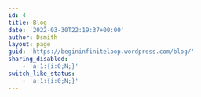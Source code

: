 ```yaml
---
id: 4
title: Blog
date: '2022-03-30T22:19:37+00:00'
author: Dsmith
layout: page
guid: 'https://begininfiniteloop.wordpress.com/blog/'
sharing_disabled:
    - 'a:1:{i:0;N;}'
switch_like_status:
    - 'a:1:{i:0;N;}'
---
```


